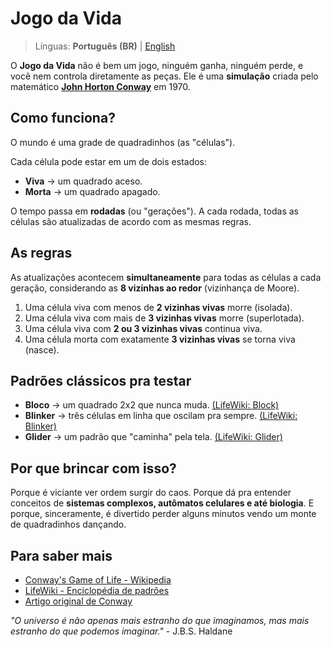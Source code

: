 # Jogo da Vida

> Línguas: **Português (BR)** | [English](README.en.md)

O **Jogo da Vida** não é bem um jogo, ninguém ganha, ninguém perde, e você nem controla diretamente as peças. Ele é uma **simulação** criada pelo matemático **[John Horton Conway](https://pt.wikipedia.org/wiki/John_Horton_Conway)** em 1970.

## Como funciona?

O mundo é uma grade de quadradinhos (as "células").

Cada célula pode estar em um de dois estados:

- **Viva** → um quadrado aceso.
- **Morta** → um quadrado apagado.

O tempo passa em **rodadas** (ou "gerações"). A cada rodada, todas as células são atualizadas de acordo com as mesmas regras.

## As regras

As atualizações acontecem **simultaneamente** para todas as células a cada geração, considerando as **8 vizinhas ao redor** (vizinhança de Moore).

1. Uma célula viva com menos de **2 vizinhas vivas** morre (isolada).
2. Uma célula viva com mais de **3 vizinhas vivas** morre (superlotada).
3. Uma célula viva com **2 ou 3 vizinhas vivas** continua viva.
4. Uma célula morta com exatamente **3 vizinhas vivas** se torna viva (nasce).

## Padrões clássicos pra testar

- **Bloco** → um quadrado 2x2 que nunca muda. [(LifeWiki: Block)](https://conwaylife.com/wiki/Block)
- **Blinker** → três células em linha que oscilam pra sempre. [(LifeWiki: Blinker)](https://conwaylife.com/wiki/Blinker)
- **Glider** → um padrão que "caminha" pela tela. [(LifeWiki: Glider)](https://conwaylife.com/wiki/Glider)

## Por que brincar com isso?

Porque é viciante ver ordem surgir do caos. Porque dá pra entender conceitos de **sistemas complexos, autômatos celulares e até biologia**. E porque, sinceramente, é divertido perder alguns minutos vendo um monte de quadradinhos dançando.

## Para saber mais

- [Conway's Game of Life - Wikipedia](https://en.wikipedia.org/wiki/Conway%27s_Game_of_Life)
- [LifeWiki - Enciclopédia de padrões](https://conwaylife.com/wiki/)
- [Artigo original de Conway](https://web.stanford.edu/class/sts145/Library/life.pdf)

_"O universo é não apenas mais estranho do que imaginamos, mas mais estranho do que podemos imaginar."_ - J.B.S. Haldane

